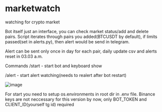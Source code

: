 # marketwatch
watching for crypto market

Bot itself just an interface, you can check market status/add and delete pairs.
Script iterates through pairs you added(BTCUSDT by default), if limits passed(set in alerts.py), then alert would be send in telegram.

Alert can be sent only once in day for each pair, daily update csv and alerts reset in 03.03 a.m.

Commands
/start - start bot and keyboard show

/alert - start alert watching(needs to realert after bot restart)

![image](https://user-images.githubusercontent.com/59505313/168646417-eb986d55-999f-4da4-b060-125e4040ba7f.png)

For start you need to setup os.environments in root dir in .env file.
Binance keys are not neccessary for this version by now, only BOT_TOKEN and CLIENT_ID(yourself tg id) required

